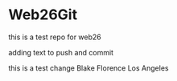 # Web26Git
this is a test repo for web26

adding text to push and commit

this is a test change
Blake Florence
Los Angeles